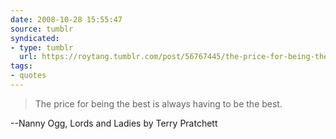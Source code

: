 ```yaml
---
date: 2008-10-28 15:55:47
source: tumblr
syndicated:
- type: tumblr
  url: https://roytang.tumblr.com/post/56767445/the-price-for-being-the-best-is-always-having-to
tags:
- quotes
---
```


<blockquote>The price for being the best is always having to be the best.</blockquote>

--Nanny Ogg, Lords and Ladies by Terry Pratchett
